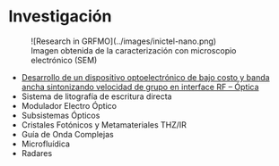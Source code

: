 # Investigación

<figure markdown>
![Research in GRFMO](../images/inictel-nano.png)
<figcaption>Imagen obtenida de la caracterización con microscopio electrónico (SEM)</figcaption>
</figure>

- [Desarrollo de un dispositivo optoelectrónico de bajo costo y banda ancha sintonizando velocidad de grupo en interface RF – Óptica](/research/rf-optica/)
- Sistema de litografía de escritura directa
- Modulador Electro Óptico
- Subsistemas Ópticos
- Cristales Fotónicos y Metamateriales THZ/IR
- Guía de Onda Complejas
- Microfluídica
- Radares
